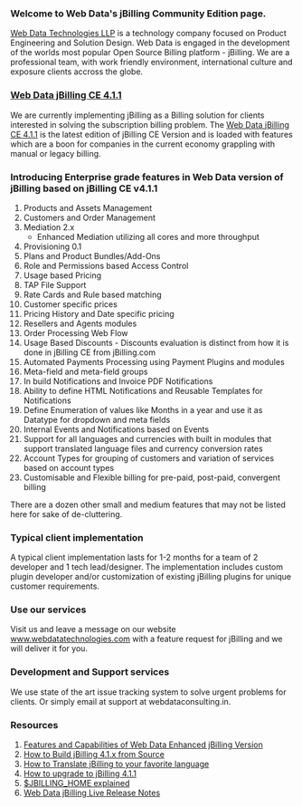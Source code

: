 ### Welcome to Web Data's jBilling Community Edition page.
[Web Data Technologies LLP](http://www.webdatatechnologies.in) is a technology company focused on Product Engineering and Solution Design. Web Data is engaged in the development of the worlds most popular Open Source Billing platform - jBilling. We are a professional team, with work friendly environment, international culture and exposure clients accross the globe.

### [Web Data jBilling CE 4.1.1](https://github.com/WebDataConsulting/billing/tarball/master)
We are currently implementing jBilling as a Billing solution for clients interested in solving the subscription billing problem. The [Web Data jBilling CE 4.1.1](https://github.com/WebDataConsulting/billing/tarball/master) is the latest edition of jBilling CE Version and is loaded with features which are a boon for companies in the current economy grappling with manual or legacy billing.

### Introducing Enterprise grade features in Web Data version of jBilling based on jBilling CE v4.1.1

1. Products and Assets Management
1. Customers and Order Management
1. Mediation 2.x
    * Enhanced Mediation utilizing all cores and more throughput
1. Provisioning 0.1
1. Plans and Product Bundles/Add-Ons
1. Role and Permissions based Access Control
1. Usage based Pricing
1. TAP File Support
1. Rate Cards and Rule based matching
1. Customer specific prices
1. Pricing History and Date specific pricing
1. Resellers and Agents modules
1. Order Processing Web Flow
1. Usage Based Discounts - Discounts evaluation is distinct from how it is done in jBilling CE from jBilling.com
1. Automated Payments Processing using Payment Plugins and modules
1. Meta-field and meta-field groups 
1. In build Notifications and Invoice PDF Notifications
1. Ability to define HTML Notifications and Reusable Templates for Notifications
1. Define Enumeration of values like Months in a year and use it as Datatype for dropdown and meta fields
1. Internal Events and Notifications based on Events
1. Support for all languages and currencies with built in modules that support translated language files and currency conversion rates
1. Account Types for grouping of customers and variation of services based on account types
1. Customisable and Flexible billing for pre-paid, post-paid, convergent billing

There are a dozen other small and medium features that may not be listed here for sake of de-cluttering. 

### Typical client implementation
A typical client implementation lasts for 1-2 months for a team of 2 developer and 1 tech lead/designer. The implementation includes custom plugin developer and/or customization of existing jBilling plugins for unique customer requirements. 

### Use our services
Visit us and leave a message on our website www.webdatatechnologies.com with a feature request for jBilling and we will deliver it for you.

### Development and Support services
We use state of the art issue tracking system to solve urgent problems for clients. Or simply email at support at webdataconsulting.in.

### Resources

1. [Features and Capabilities of Web Data Enhanced jBilling Version](https://github.com/WebDataConsulting/billing/wiki)
1. [How to Build jBilling 4.1.x from Source](https://github.com/WebDataConsulting/billing/wiki/Compile---Build---Setup---Run-jBilling-from-Source---Web-Data-Enhanced-Version)
1. [How to Translate jBilling to your favorite language](https://github.com/WebDataConsulting/billing/wiki/How-to-Translate-jBilling-4.x-to-a-new-language)
1. [How to upgrade to jBilling 4.1.1](https://github.com/WebDataConsulting/billing/wiki/Upgrade-from-jBilling-3.x-to-jBilling-4.1.1)
1. [$JBILLING_HOME explained](https://github.com/WebDataConsulting/billing/wiki/What-is-JBILLING_HOME-and-why-do-you-need-it%3F)
1. [Web Data jBilling Live Release Notes](https://github.com/WebDataConsulting/billing/wiki/Live-Release-Notes-jBilling-CE-4.x)